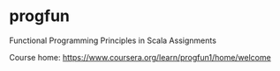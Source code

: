 # progfun
Functional Programming Principles in Scala Assignments

Course home: https://www.coursera.org/learn/progfun1/home/welcome

